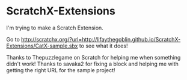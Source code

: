 # ScratchX-Extensions
I'm trying to make a Scratch Extension.

Go to http://scratchx.org/?url=http://lifaythegoblin.github.io/ScratchX-Extensions/CatX-sample.sbx to see what it does!

Thanks to Thepuzzlegame on Scratch for helping me when something didn't work!
Thanks to savaka2 for fixing a block and helping me with getting the right URL for the sample project!
